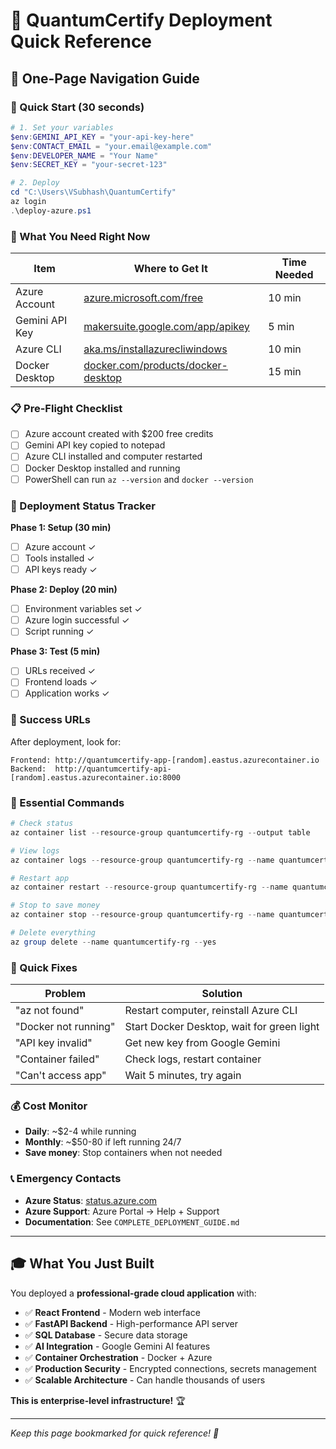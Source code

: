 # 🎯 QuantumCertify Deployment Quick Reference

## 📱 One-Page Navigation Guide

### 🏁 Quick Start (30 seconds)
```powershell
# 1. Set your variables
$env:GEMINI_API_KEY = "your-api-key-here"
$env:CONTACT_EMAIL = "your.email@example.com" 
$env:DEVELOPER_NAME = "Your Name"
$env:SECRET_KEY = "your-secret-123"

# 2. Deploy
cd "C:\Users\VSubhash\QuantumCertify"
az login
.\deploy-azure.ps1
```

### 🎯 What You Need Right Now
| Item | Where to Get It | Time Needed |
|------|----------------|-------------|
| Azure Account | [azure.microsoft.com/free](https://azure.microsoft.com/free/) | 10 min |
| Gemini API Key | [makersuite.google.com/app/apikey](https://makersuite.google.com/app/apikey) | 5 min |
| Azure CLI | [aka.ms/installazurecliwindows](https://aka.ms/installazurecliwindows) | 10 min |
| Docker Desktop | [docker.com/products/docker-desktop](https://www.docker.com/products/docker-desktop) | 15 min |

### 📋 Pre-Flight Checklist
- [ ] Azure account created with $200 free credits
- [ ] Gemini API key copied to notepad
- [ ] Azure CLI installed and computer restarted
- [ ] Docker Desktop installed and running
- [ ] PowerShell can run `az --version` and `docker --version`

### 🚀 Deployment Status Tracker
**Phase 1: Setup (30 min)**
- [ ] Azure account ✓
- [ ] Tools installed ✓
- [ ] API keys ready ✓

**Phase 2: Deploy (20 min)**
- [ ] Environment variables set ✓
- [ ] Azure login successful ✓
- [ ] Script running ✓

**Phase 3: Test (5 min)**
- [ ] URLs received ✓
- [ ] Frontend loads ✓
- [ ] Application works ✓

### 🎉 Success URLs
After deployment, look for:
```
Frontend: http://quantumcertify-app-[random].eastus.azurecontainer.io
Backend:  http://quantumcertify-api-[random].eastus.azurecontainer.io:8000
```

### 🔧 Essential Commands
```powershell
# Check status
az container list --resource-group quantumcertify-rg --output table

# View logs
az container logs --resource-group quantumcertify-rg --name quantumcertify-frontend

# Restart app
az container restart --resource-group quantumcertify-rg --name quantumcertify-frontend

# Stop to save money
az container stop --resource-group quantumcertify-rg --name quantumcertify-frontend

# Delete everything
az group delete --name quantumcertify-rg --yes
```

### 🚨 Quick Fixes
| Problem | Solution |
|---------|----------|
| "az not found" | Restart computer, reinstall Azure CLI |
| "Docker not running" | Start Docker Desktop, wait for green light |
| "API key invalid" | Get new key from Google Gemini |
| "Container failed" | Check logs, restart container |
| "Can't access app" | Wait 5 minutes, try again |

### 💰 Cost Monitor
- **Daily**: ~$2-4 while running
- **Monthly**: ~$50-80 if left running 24/7
- **Save money**: Stop containers when not needed

### 📞 Emergency Contacts
- **Azure Status**: [status.azure.com](https://status.azure.com/)
- **Azure Support**: Azure Portal → Help + Support
- **Documentation**: See `COMPLETE_DEPLOYMENT_GUIDE.md`

---

## 🎓 What You Just Built

You deployed a **professional-grade cloud application** with:
- ✅ **React Frontend** - Modern web interface
- ✅ **FastAPI Backend** - High-performance API server  
- ✅ **SQL Database** - Secure data storage
- ✅ **AI Integration** - Google Gemini AI features
- ✅ **Container Orchestration** - Docker + Azure
- ✅ **Production Security** - Encrypted connections, secrets management
- ✅ **Scalable Architecture** - Can handle thousands of users

**This is enterprise-level infrastructure!** 🏆

---

*Keep this page bookmarked for quick reference! 📌*